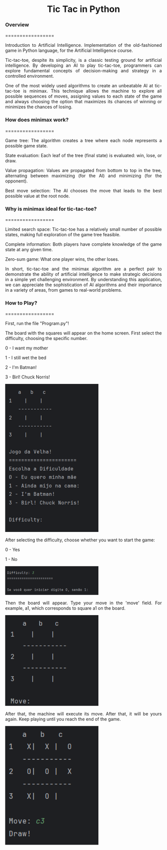 <h1 align="center">Tic Tac in Python</h1>

<h3>Overview</h3>
=================

<p align="justify">Introduction to Artificial Intelligence. Implementation of the old-fashioned game in Python language, for the Artificial Intelligence course.</p>
<p align="justify">Tic-tac-toe, despite its simplicity, is a classic testing ground for artificial intelligence. By developing an AI to play tic-tac-toe, programmers can explore fundamental concepts of decision-making and strategy in a controlled environment.</p>
<p align="justify">One of the most widely used algorithms to create an unbeatable AI at tic-tac-toe is minimax. This technique allows the machine to explore all possible sequences of moves, assigning values ​​to each state of the game and always choosing the option that maximizes its chances of winning or minimizes the chances of losing.</p>


<h3>How does minimax work?</h3>
=================

<p align="justify">Game tree: The algorithm creates a tree where each node represents a possible game state.</p>
<p align="justify">State evaluation: Each leaf of the tree (final state) is evaluated: win, lose, or draw.</p>
<p align="justify">Value propagation: Values ​​are propagated from bottom to top in the tree, alternating between maximizing (for the AI) and minimizing (for the opponent).</p>
<p align="justify">Best move selection: The AI ​​chooses the move that leads to the best possible value at the root node.</p>

<h3>Why is minimax ideal for tic-tac-toe?</h3>
=================

<p align="justify">Limited search space: Tic-tac-toe has a relatively small number of possible states, making full exploration of the game tree feasible.</p>
<p align="justify">Complete information: Both players have complete knowledge of the game state at any given time.</p>
<p align="justify">Zero-sum game: What one player wins, the other loses.</p>
<p align="justify">In short, tic-tac-toe and the minimax algorithm are a perfect pair to demonstrate the ability of artificial intelligence to make strategic decisions in a simple yet challenging environment. By understanding this application, we can appreciate the sophistication of AI algorithms and their importance in a variety of areas, from games to real-world problems.</p>

<h3>How to Play?</h3>
=================

<p align="justify">First, run the file "Program.py"!</p>

<p align="justify">The board with the squares will appear on the home screen. First select the difficulty, choosing the specific number.</p>
<p align="justify">0 - I want my mother</p>
<p align="justify">1 - I still wet the bed</p>
<p align="justify">2 - I'm Batman!</p>
<p align="justify">3 - Birl! Chuck Norris!</p>

<img src="img/inicio.png" width="300">

<p align="justify">After selecting the difficulty, choose whether you want to start the game:</p>
<p align="justify">0 - Yes</p>
<p align="justify">1 - No</p>

<img src="img/jogador.png" width="300">

<p align="justify">Then the board will appear. Type your move in the 'move' field. For example, a1, which corresponds to square a1 on the board.</p>

<img src="img/move.png" width="300">

<p align="justify">After that, the machine will execute its move. After that, it will be yours again. Keep playing until you reach the end of the game.</p>

<img src="img/final.png" width="300">
